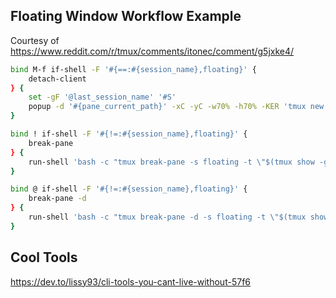 ## Floating Window Workflow Example

Courtesy of https://www.reddit.com/r/tmux/comments/itonec/comment/g5jxke4/

```bash
bind M-f if-shell -F '#{==:#{session_name},floating}' {
    detach-client
} {
    set -gF '@last_session_name' '#S'
    popup -d '#{pane_current_path}' -xC -yC -w70% -h70% -KER 'tmux new -A -s floating'
}

bind ! if-shell -F '#{!=:#{session_name},floating}' {
    break-pane
} {
    run-shell 'bash -c "tmux break-pane -s floating -t \"$(tmux show -gvq '@last_session_name'):\""'
}

bind @ if-shell -F '#{!=:#{session_name},floating}' {
    break-pane -d
} {
    run-shell 'bash -c "tmux break-pane -d -s floating -t \"$(tmux show -gvq '@last_session_name'):\""'
}
```

## Cool Tools
https://dev.to/lissy93/cli-tools-you-cant-live-without-57f6
